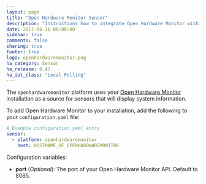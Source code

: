 ```yaml
---
layout: page
title: "Open Hardware Monitor Sensor"
description: "Instructions how to integrate Open Hardware Monitor within Home Assistant."
date: 2017-06-16 00:00:00
sidebar: true
comments: false
sharing: true
footer: true
logo: openhardwaremonitor.png
ha_category: Sensor
ha_release: 0.47
ha_iot_class: "Local Polling"
---
```



The `openhardwaremonitor` platform uses your [Open Hardware Monitor](http://openhardwaremonitor.org/) installation as a source for sensors that will display system information.

To add Open Hardware Monitor to your installation, add the following to your `configuration.yaml` file:

```yaml
# Example configuration.yaml entry
sensor:
  - platform: openhardwaremonitor
    host: HOSTNAME_OF_OPENHARDWAREMONITOR
```

Configuration variables:

- **port** (*Optional*): The port of your Open Hardware Monitor API. Default to 8085.

